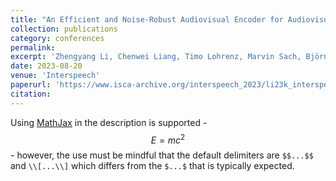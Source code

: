 ```yaml
---
title: "An Efficient and Noise-Robust Audiovisual Encoder for Audiovisual Speech Recognition"
collection: publications
category: conferences
permalink: 
excerpt: 'Zhengyang Li, Chenwei Liang, Timo Lohrenz, Marvin Sach, Björn Möller, Tim Fingscheidt'
date: 2023-08-20
venue: 'Interspeech'
paperurl: 'https://www.isca-archive.org/interspeech_2023/li23k_interspeech.pdf'
citation: 
---
```


Using [MathJax](https://www.mathjax.org/) in the description is supported - $$E=mc^2$$ - however, the use must be mindful that the default delimiters are `$$...$$` and `\\[...\\]` which differs from the `$...$` that is typically expected.
